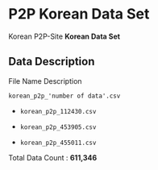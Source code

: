 # P2P Korean Data Set

Korean P2P-Site **Korean Data Set**

## Data Description

File Name Description

```korean_p2p_'number of data'.csv```

- ```korean_p2p_112430.csv``` 

- ```korean_p2p_453905.csv```

- ```korean_p2p_455011.csv```

Total Data Count : **611,346**
